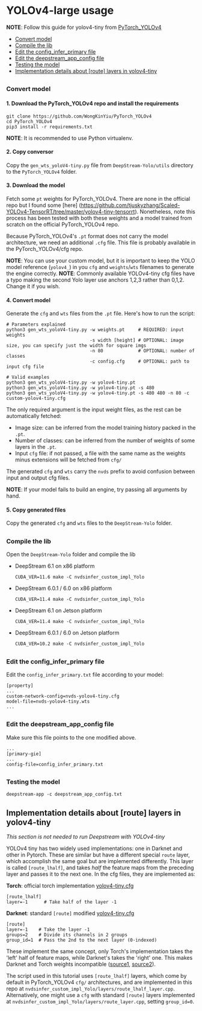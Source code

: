 # YOLOv4-large usage

**NOTE**: Follow this guide for yolov4-tiny from [PyTorch_YOLOv4](https://github.com/WongKinYiu/PyTorch_YOLOv4)

- [Convert model](#convert-model)
- [Compile the lib](#compile-the-lib)
- [Edit the config_infer_primary file](#edit-the-config_infer_primary-file)
- [Edit the deepstream_app_config file](#edit-the-deepstream_app_config-file)
- [Testing the model](#testing-the-model)
- [Implementation details about [route] layers in yolov4-tiny](#implementation-details-about-route-layers-in-yolov4-tiny)


##

### Convert model

#### 1. Download the PyTorch_YOLOv4 repo and install the requirements

```
git clone https://github.com/WongKinYiu/PyTorch_YOLOv4
cd PyTorch_YOLOv4
pip3 install -r requirements.txt
```

**NOTE**: It is recommended to use Python virtualenv.


#### 2. Copy conversor

Copy the `gen_wts_yoloV4-tiny.py` file from `DeepStream-Yolo/utils` directory to the `PyTorch_YOLOv4` folder.

#### 3. Download the model

Fetch some `pt` weights for PyTorch_YOLOv4. There are none in the official repo but I found some [here]
(https://github.com/tjuskyzhang/Scaled-YOLOv4-TensorRT/tree/master/yolov4-tiny-tensorrt). Nonetheless, note this process has been tested with both these weights and a model trained from scratch on the official PyTorch_YOLOv4 repo.

Because PyTorch_YOLOv4's `.pt` format does not carry the model architecture, we need an additional `.cfg` file. This file is probably available in the PyTorch_YOLOv4/cfg repo.

**NOTE**: You can use your custom model, but it is important to keep the YOLO model reference (`yolov4_`) in you `cfg` and `weights`/`wts` filenames to generate the engine correctly.
**NOTE**: Commonly available YOLOv4-tiny cfg files have a typo making the second Yolo layer use anchors 1,2,3 rather than 0,1,2. Change it if you wish.

#### 4. Convert model

Generate the `cfg` and `wts` files from the `.pt` file. Here's how to run the script:

```
# Parameters explained
python3 gen_wts_yoloV4-tiny.py -w weights.pt     # REQUIRED: input weights
                               -s width [height] # OPTIONAL: image size, you can specify just the width for square imgs
                               -n 80             # OPTIONAL: number of classes
                               -c config.cfg     # OPTIONAL: path to input cfg file

# Valid examples
python3 gen_wts_yoloV4-tiny.py -w yolov4-tiny.pt
python3 gen_wts_yoloV4-tiny.py -w yolov4-tiny.pt -s 480
python3 gen_wts_yoloV4-tiny.py -w yolov4-tiny.pt -s 480 480 -n 80 -c custom-yolov4-tiny.cfg
```

The only required argument is the input weight files, as the rest can be automatically fetched:

- Image size: can be inferred from the model training history packed in the `.pt`.
- Number of classes: can be inferred from the number of weights of some layers in the `.pt`.
- Input `cfg` file: if not passed, a file with the same name as the weights minus extensions will be fetched from `cfg/`

The generated `cfg` and `wts` carry the `nvds` prefix to avoid confusion between input and output cfg files.

**NOTE**: If your model fails to build an engine, try passing all arguments by hand.

#### 5. Copy generated files

Copy the generated `cfg` and `wts` files to the `DeepStream-Yolo` folder.

##

### Compile the lib

Open the `DeepStream-Yolo` folder and compile the lib

* DeepStream 6.1 on x86 platform

  ```
  CUDA_VER=11.6 make -C nvdsinfer_custom_impl_Yolo
  ```

* DeepStream 6.0.1 / 6.0 on x86 platform

  ```
  CUDA_VER=11.4 make -C nvdsinfer_custom_impl_Yolo
  ```

* DeepStream 6.1 on Jetson platform

  ```
  CUDA_VER=11.4 make -C nvdsinfer_custom_impl_Yolo
  ```

* DeepStream 6.0.1 / 6.0 on Jetson platform

  ```
  CUDA_VER=10.2 make -C nvdsinfer_custom_impl_Yolo
  ```

##

### Edit the config_infer_primary file

Edit the `config_infer_primary.txt` file according to your model:

```
[property]
...
custom-network-config=nvds-yolov4-tiny.cfg
model-file=nvds-yolov4-tiny.wts
...
```

##

### Edit the deepstream_app_config file

Make sure this file points to the one modified above.

```
...
[primary-gie]
...
config-file=config_infer_primary.txt
```

##

### Testing the model

```
deepstream-app -c deepstream_app_config.txt
```


## Implementation details about [route] layers in yolov4-tiny
*This section is not needed to run Deepstream with YOLOv4-tiny*

YOLOv4 tiny has two widely used implementations: one in Darknet and other in Pytorch. These are similar but have a different special `route` layer, which accomplish the same goal but are implemented differently. This layer is called `[route_lhalf]`, and takes *half* the feature maps from the preceding layer and passes it to the next one. In the cfg files, they are implemented as:

**Torch**: official torch implementation [yolov4-tiny.cfg](https://github.com/WongKinYiu/PyTorch_YOLOv4/blob/master/cfg/yolov4-tiny.cfg)
```
[route_lhalf]
layer=-1      # Take half of the layer -1
```

**Darknet**: standard `[route]` modified [yolov4-tiny.cfg](https://github.com/AlexeyAB/darknet/blob/master/cfg/yolov4-tiny.cfg)
```
[route]
layer=-1    # Take the layer -1
groups=2    # Divide its channels in 2 groups
group_id=1  # Pass the 2nd to the next layer (0-indexed)
```

These implement the same concept, only Torch's implementation takes the 'left' half of feature maps, while Darknet's takes the 'right' one. This makes Darknet and Torch weights incompatible ([source1](https://github.com/tjuskyzhang/Scaled-YOLOv4-TensorRT/issues/5#issuecomment-677975656), [source2](https://github.com/WongKinYiu/ScaledYOLOv4/issues/165)).

The script used in this tutorial uses `[route_lhalf]` layers, which come by default in PyTorch_YOLOv4 `cfg/` architectures, and are implemented in this repo at `nvdsinfer_custom_impl_Yolo/layers/route_lhalf_layer.cpp`. Alternatively, one might use a `cfg` with standard `[route]` layers implemented at `nvdsinfer_custom_impl_Yolo/layers/route_layer.cpp`, setting `group_id=0`.

